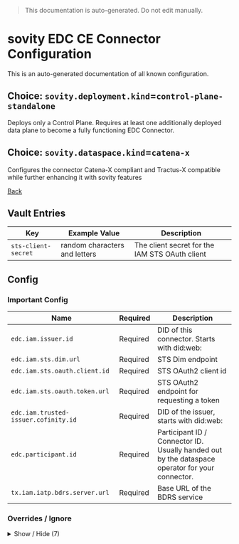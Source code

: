 > This documentation is auto-generated. Do not edit manually.

# sovity EDC CE Connector Configuration

This is an auto-generated documentation of all known configuration.

## Choice: `sovity.deployment.kind`=`control-plane-standalone`

Deploys only a Control Plane. Requires at least one additionally deployed data plane to become a fully functioning EDC Connector.

## Choice: `sovity.dataspace.kind`=`catena-x`

Configures the connector Catena-X compliant and Tractus-X compatible while further enhancing it with sovity features

[Back](../README.md)

## Vault Entries

| Key                 | Example Value                 | Description                                    |
|---------------------|-------------------------------|------------------------------------------------|
| `sts-client-secret` | random characters and letters | The client secret for the IAM STS OAuth client |


## Config

### Important Config

| Name                                 | Required | Description                                                                                     |
|--------------------------------------|----------|-------------------------------------------------------------------------------------------------|
| `edc.iam.issuer.id`                  | Required | DID of this connector. Starts with did:web:                                                     |
| `edc.iam.sts.dim.url`                | Required | STS Dim endpoint                                                                                |
| `edc.iam.sts.oauth.client.id`        | Required | STS OAuth2 client id                                                                            |
| `edc.iam.sts.oauth.token.url`        | Required | STS OAuth2 endpoint for requesting a token                                                      |
| `edc.iam.trusted-issuer.cofinity.id` | Required | DID of the issuer, starts with did:web:                                                         |
| `edc.participant.id`                 | Required | Participant ID / Connector ID. Usually handed out by the dataspace operator for your connector. |
| `tx.iam.iatp.bdrs.server.url`        | Required | Base URL of the BDRS service                                                                    |


### Overrides / Ignore

<details><summary>Show / Hide (7)</summary>

| Name                                               | Required                                       | Description                                         |
|----------------------------------------------------|------------------------------------------------|-----------------------------------------------------|
| `edc.iam.iatp.default-scopes.governance.alias`     | Defaults to `org.eclipse.tractusx.vc.type`     | The alias of the scope 'governance'                 |
| `edc.iam.iatp.default-scopes.governance.operation` | Defaults to `read`                             | The operation of the scope 'governance' e.g. 'read' |
| `edc.iam.iatp.default-scopes.governance.type`      | Defaults to `DataExchangeGovernanceCredential` | The credential type of the scope 'governance'       |
| `edc.iam.iatp.default-scopes.membership.alias`     | Defaults to `org.eclipse.tractusx.vc.type`     | The alias of the scope 'membership'                 |
| `edc.iam.iatp.default-scopes.membership.operation` | Defaults to `read`                             | The operation of the scope 'membership' e.g. 'read' |
| `edc.iam.iatp.default-scopes.membership.type`      | Defaults to `MembershipCredential`             | The credential type of the scope 'membership'       |
| `edc.iam.sts.oauth.client.secret.alias`            | Defaults to `sts-client-secret`                | Vault alias for the STS oauth client secret         |


</details>

